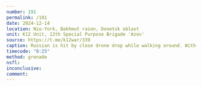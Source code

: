 ```yaml
---
number: 191
permalink: /191
date: 2024-12-14
location: Niu-York, Bakhmut raion, Donetsk oblast
unit: K12 Unit, 12th Special Purpose Brigade 'Azov'
source: https://t.me/k12war/339
caption: Russian is hit by close drone drop while walking around. With his leg visibly injured and bleeding, he puts grenade under himself and detonates
timecode: "0:25"
method: grenade
nsfl: 
inconclusive: 
comment: 
---
```

<script async src="https://telegram.org/js/telegram-widget.js?22" data-telegram-post="k12war/339" data-width="100%" data-userpic="false"></script>